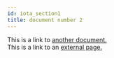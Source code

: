 ```yaml
---
id: iota_section1
title: document number 2
---
```


This is a link to [another document.](doc3.md)  
This is a link to an [external page.](http://www.example.com)
